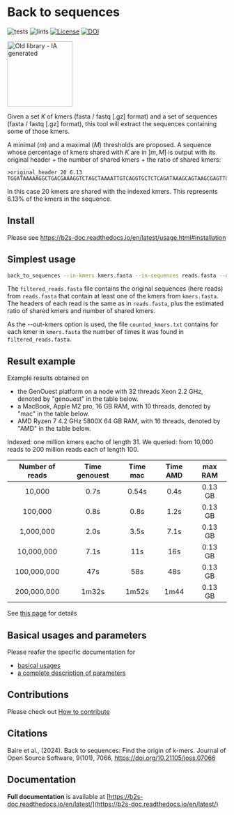 # Back to sequences

![tests](https://github.com/pierrepeterlongo/back_to_sequences/workflows/tests/badge.svg)
![lints](https://github.com/pierrepeterlongo/back_to_sequences/workflows/lints/badge.svg)
[![License](http://img.shields.io/:license-affero-blue.svg)](http://www.gnu.org/licenses/agpl-3.0.en.html)
[![DOI](https://joss.theoj.org/papers/10.21105/joss.07066/status.svg)](https://doi.org/10.21105/joss.07066)

<img src="k2s.jpg" alt="Old library - IA generated" width="150" height="150">


Given a set $K$ of kmers (fasta / fastq [.gz] format) and a set of sequences  (fasta / fastq [.gz] format), this tool will extract the sequences containing some of those kmers.

A minimal ($m$) and a maximal ($M$) thresholds are proposed. A sequence whose percentage of kmers shared with $K$ are in $]m, M]$ is output with its original header + the number of shared kmers + the ratio of shared kmers:
```
>original_header 20 6.13
TGGATAAAAAGGCTGACGAAAGGTCTAGCTAAAATTGTCAGGTGCTCTCAGATAAAGCAGTAAGCGAGTTGGTGTTCGCTGAGCGTCGACTAGGCAACGTTAAAGCTATTTTAGGC...
```
In this case 20 kmers are shared with the indexed kmers. This represents 6.13% of the kmers in the sequence.

## Install
Please see https://b2s-doc.readthedocs.io/en/latest/usage.html#installation

## Simplest usage
```bash
back_to_sequences --in-kmers kmers.fasta --in-sequences reads.fasta --out-sequences filtered_reads.fasta  --out-kmers counted_kmers.txt
```
The `filtered_reads.fasta` file contains the original sequences (here reads) from `reads.fasta` that contain at least one of the kmers from `kmers.fasta`. The headers of each read is the same as in `reads.fasta`, plus the estimated ratio of shared kmers and number of shared kmers.

As the --out-kmers option is used, the file `counted_kmers.txt` contains for each kmer in `kmers.fasta` the number of times it was found in `filtered_reads.fasta`.

## Result example

Example results obtained on 
* the GenOuest platform on a node with 32 threads Xeon 2.2 GHz, denoted by "genouest" in the table below.
* a MacBook, Apple M2 pro, 16 GB RAM, with 10 threads, denoted by "mac" in the table below.
* AMD Ryzen 7 4.2 GHz 5800X 64 GB RAM,  with 16 threads, denoted by "AMD" in the table below.

Indexed: one million kmers eacho of length 31.
We queried: from 10,000 reads to 200 million reads each of length 100.

| Number of reads | Time genouest | Time mac | Time AMD | max RAM |
|:---------------:|:-------------:|:--------:|:--------:|:-------:|
| 10,000          | 0.7s          | 0.54s    | 0.4s     | 0.13 GB |
| 100,000         | 0.8s          | 0.8s     | 1.2s     | 0.13 GB |
| 1,000,000       | 2.0s          | 3.5s     | 7.1s     | 0.13 GB |
| 10,000,000      | 7.1s          | 11s      | 16s      | 0.13 GB |
| 100,000,000     | 47s           | 58s      | 48s      | 0.13 GB |
| 200,000,000     | 1m32s         | 1m52s    | 1m44     | 0.13 GB |

See [this page](https://b2s-doc.readthedocs.io/en/latest/results.html) for details

## Basical usages and parameters
Please reafer the specific documentation for
* [basical usages](https://b2s-doc.readthedocs.io/en/latest/use%20cases.html)
* [a complete description of parameters](https://b2s-doc.readthedocs.io/en/latest/usage.html#back-to-sequences-parameters)


## Contributions
Please check out [How to contribute](CONTRIBUTING.md)

## Citations
Baire et al., (2024). Back to sequences: Find the origin of k-mers. Journal of Open Source Software, 9(101), 7066, https://doi.org/10.21105/joss.07066

## Documentation
**Full documentation** is available at [https://b2s-doc.readthedocs.io/en/latest/](https://b2s-doc.readthedocs.io/en/latest/)
